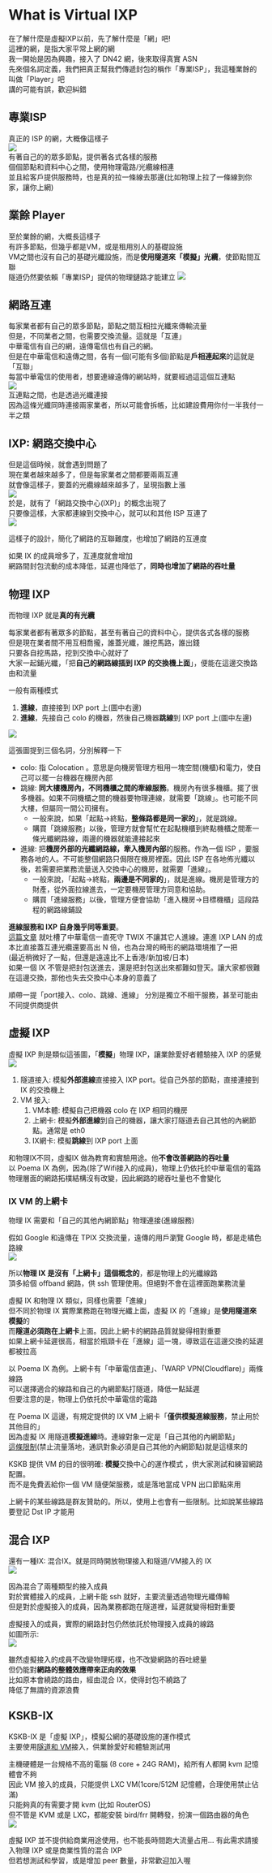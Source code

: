 # What is Virtual IXP

在了解什麼是虛擬IXP以前，先了解什麼是「網」吧!  
這裡的網，是指大家平常上網的網   
我一開始是因為興趣，接入了 DN42 網，後來取得真實 ASN  
先來個名詞定義，我們把真正幫我們傳遞封包的稱作「專業ISP」，我這種業餘的叫做「Player」吧  
講的可能有誤，歡迎糾錯

## 專業ISP
真正的 ISP 的網，大概像這樣子  
![](https://i.imgur.com/EUixT9N.png)  
有著自己的的眾多節點，提供著各式各樣的服務  
個個節點和資料中心之間，使用物理電路/光纜線相連  
並且給客戶提供服務時，也是真的拉一條線去那邊(比如物理上拉了一條線到你家，讓你上網)  

## 業餘 Player
至於業餘的網，大概長這樣子  
有許多節點，但幾乎都是VM，或是租用別人的基礎設施  
VM之間也沒有自己的基礎光纖設施，而是**使用隧道來「模擬」光纜**，使節點間互聯  
隧道仍然要依賴「專業ISP」提供的物理鏈路才能建立
![](https://i.imgur.com/ukRolkU.png)  

## 網路互連
每家業者都有自己的眾多節點，節點之間互相拉光纖來傳輸流量  
但是，不同業者之間，也需要交換流量。這就是「互連」  
中華電信有自己的網，遠傳電信也有自己的網。  
但是在中華電信和遠傳之間，各有一個(可能有多個)節點是**戶相連起來**的這就是「互聯」  
每當中華電信的使用者，想要連線遠傳的網站時，就要經過這這個互連點   
![](https://i.imgur.com/xC9vlU5.png)  
互連點之間，也是透過光纖連接  
因為這條光纖同時連接兩家業者，所以可能會拆帳，比如建設費用你付一半我付一半之類  

## IXP: 網路交換中心
但是這個時候，就會遇到問題了  
現在業者越來越多了，但是每家業者之間都要兩兩互連  
就會像這樣子，要蓋的光纜線越來越多了，呈現指數上漲  
![](https://i.imgur.com/TYyAiNt.png)  
於是，就有了「網路交換中心(IXP)」的概念出現了  
只要像這樣，大家都連線到交換中心，就可以和其他 ISP 互連了  
![](https://i.imgur.com/iH6Nm5w.png)  

這樣子的設計，簡化了網路的互聯難度，也增加了網路的互連度  

如果 IX 的成員增多了，互連度就會增加  
網路間封包流動的成本降低，延遲也降低了，**同時也增加了網路的吞吐量**  

## 物理 IXP
而物理 IXP 就是**真的有光纜**  

每家業者都有著眾多的節點，甚至有著自己的資料中心，提供各式各樣的服務  
但是現在業者間不用互相喬攏，誰蓋光纖，誰挖馬路，誰出錢  
只要各自挖馬路，挖到交換中心就好了  
大家一起鋪光纖，「把**自己的網路線插到 IXP 的交換機上面**」，便能在這邊交換路由和流量  

一般有兩種模式

1. **進線**，直接接到 IXP port 上(圖中右邊)
2. **進線**，先接自己 colo 的機器，然後自己機器**跳線**到 IXP port 上(圖中左邊)

![](https://i.imgur.com/5M8FD5a.png)  

這張圖提到三個名詞，分別解釋一下

* colo: 指 Colocation 。意思是向機房管理方租用一塊空間(機櫃)和電力，使自己可以擺一台機器在機房內部
* 跳線: **同大樓機房內，不同機櫃之間的牽線服務**。機房內有很多機櫃。擺了很多機器。如果不同機櫃之間的機器要物理連線，就需要「跳線」。也可能不同大樓，但屬同一間公司擁有。
    * 一般來說，如果「起點→終點，**整條路都是同一家的**」，就是跳線。
    * 購買「跳線服務」以後，管理方就會幫忙在起點機櫃到終點機櫃之間牽一條光纖網路線，兩邊的機器就能連接起來
* 進線: 把**機房外部的光纖網路線，牽入機房內部**的服務。作為一個 ISP ，要服務各地的人。不可能整個網路只侷限在機房裡面。因此 ISP 在各地佈光纖以後，若需要把業務流量送入交換中心的機房，就需要「進線」。
    * 一般來說，「起點→終點，**兩邊是不同家的**」，就是進線。機房是管理方的財產，從外面拉線進去，一定要機房管理方同意和協助。
    * 購買「進線服務」以後，管理方便會協助「進入機房→目標機櫃」這段路程的網路線鋪設

**進線服務和 IXP 自身幾乎同等重要**。  
[這篇文章](https://www.ptt.cc/bbs/Broad_Band/M.1239365152.A.886.html) 就吐槽了中華電信一直死守 TWIX 不讓其它人進線。連進 IXP LAN 的成本比直接蓋互連光纜還要高出 N 倍，也為台灣的畸形的網路環境推了一把  
(最近稍微好了一點，但還是遠遠比不上香港/新加坡/日本)  
如果一個 IX 不管是把封包送進去，還是把封包送出來都難如登天。讓大家都很難在這邊交換，那他也失去交換中心本身的意義了  

順帶一提「port接入、colo、跳線、進線」 分別是獨立不相干服務，甚至可能由不同提供商提供  

## 虛擬 IXP

虛擬 IXP 則是類似這張圖，「**模擬**」物理 IXP，讓業餘愛好者體驗接入 IXP 的感覺  
![](https://i.imgur.com/Rzir1RX.png)  

1. 隧道接入: 模擬**外部進線**直接接入 IXP port。從自己外部的節點，直接連接到 IX 的交換機上
2. VM 接入: 
    1. VM本體: 模擬自己把機器 colo 在 IXP 相同的機房
    2. 上網卡: 模擬**外部進線**到自己的機器，讓大家打隧道去自己其他的內網節點。通常是 eth0
    3. IX網卡: 模擬**跳線**到 IXP port 上面

和物理IX不同，虛擬IX 做為教育和實驗用途。他**不會改善網路的吞吐量**  
以 Poema IX 為例，因為(除了Wifi接入的成員)，物理上仍依托於中華電信的電路  
物理層面的網路拓樸結構沒有改變，因此網路的總吞吐量也不會變化  

### IX VM 的上網卡<a name="IX-VM-ETH0"></a>

物理 IX 需要和「自己的其他內網節點」物理連接(進線服務)  

假如 Google 和遠傳在 TPIX 交換流量，遠傳的用戶瀏覽 Google 時，都是走橘色路線  
![](https://i.imgur.com/DAEiOfm.png)

所以**物理 IX 是沒有「上網卡」這個概念的**，都是物理上的光纖線路  
頂多給個 offband 網路，供 ssh 管理使用。但絕對不會在這裡面跑業務流量  

虛擬 IX 和物理 IX 類似，同樣也需要「進線」  
但不同於物理 IX 實際業務跑在物理光纖上面，虛擬 IX 的「進線」是**使用隧道來模擬**的  
而**隧道必須跑在上網卡**上面。因此上網卡的網路品質就變得相對重要  
如果上網卡延遲很高，相當於瓶頸卡在「進線」這一塊，導致這在這邊交換的延遲都被拉高  

以 Poema IX 為例。上網卡有「中華電信直連」、「WARP VPN(Cloudflare)」兩條線路  
可以選擇適合的線路和自己的內網節點打隧道，降低一點延遲  
但要注意的是，物理上仍依托於中華電信的電路

在 Poema IX 這邊，有規定提供的 IX VM 上網卡「**僅供模擬進線服務**，禁止用於其他目的」  
因為虛擬 IX 用隧道**模擬進線**時。連線對象一定是「自己其他的內網節點」  
[這條限制](../#ix-vm)(禁止流量落地，通訊對象必須是自己其他的內網節點)就是這樣來的  

KSKB 提供 VM 的目的很明確: **模擬**交換中心的運作模式 ，供大家測試和練習網路配置。  
而不是免費丟給你一個 VM 隨便架服務，或是落地當成 VPN 出口節點來用  

上網卡的某些線路是群友贊助的。所以，使用上也會有一些限制。比如說某些線路要登記 Dst IP 才能用  

## 混合 IXP

還有一種IX: 混合IX。就是同時開放物理接入和隧道/VM接入的 IX  
![](https://i.imgur.com/6D4H9st.png)

因為混合了兩種類型的接入成員  
對於實體接入的成員，上網卡能 ssh 就好，主要流量透過物理光纖傳輸  
但是對於虛擬接入的成員，因為業務都跑在隧道裡，延遲就變得相對重要  
  
虛擬接入的成員，實際的網路封包仍然依託於物理接入成員的線路  
如圖所示:  
![](https://i.imgur.com/G7iMI9q.png)

雖然虛擬接入的成員不改變物理拓樸，也不改變網路的吞吐總量  
但仍能對**網路的整體效應帶來正向的效果**  
比如原本會繞路的路由，經由混合 IX，使得封包不繞路了  
降低了無謂的資源浪費  

## KSKB-IX
KSKB-IX 是「虛擬 IXP」，模擬公網的基礎設施的運作模式  
主要使用[隧道和 VM](/#接入--join)接入，供業餘愛好和體驗測試用    

主機硬體是一台規格不高的電腦 (8 core + 24G RAM)，給所有人都開 kvm 記憶體會不夠  
因此 VM 接入的成員，只能提供 LXC VM(1core/512M 記憶體，合理使用禁止佔滿)   
只能夠真的有需要才開 kvm (比如 RouterOS)  
但不管是 KVM 或是 LXC，都能安裝 bird/frr 開轉發，扮演一個路由器的角色  
![](https://i.imgur.com/Dmtb14v.png)

虛擬 IXP 並不提供給商業用途使用，也不能長時間跑大流量占用... 
有此需求請接入物理 IXP 或是商業性質的混合 IXP  
但若想測試和學習，或是增加 peer 數量，非常歡迎加入喔  
